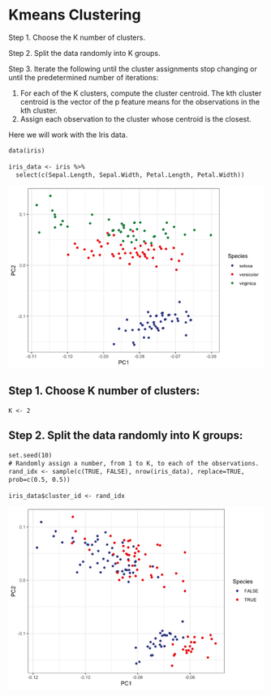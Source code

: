 Kmeans Clustering
=================

Step 1. Choose the K number of clusters.

Step 2. Split the data randomly into K groups.

Step 3. Iterate the following until the cluster assignments stop
changing or until the predetermined number of iterations:

1.  For each of the K clusters, compute the cluster centroid. The kth
    cluster centroid is the vector of the p feature means for the
    observations in the kth cluster.
2.  Assign each observation to the cluster whose centroid is the
    closest.

Here we will work with the Iris data.

    data(iris)

    iris_data <- iris %>% 
      select(c(Sepal.Length, Sepal.Width, Petal.Length, Petal.Width))

![](2020-01-02-kmeans_files/figure-markdown_strict/unnamed-chunk-2-1.png)

Step 1. Choose K number of clusters:
------------------------------------

    K <- 2

Step 2. Split the data randomly into K groups:
----------------------------------------------

    set.seed(10)
    # Randomly assign a number, from 1 to K, to each of the observations. 
    rand_idx <- sample(c(TRUE, FALSE), nrow(iris_data), replace=TRUE, prob=c(0.5, 0.5))

    iris_data$cluster_id <- rand_idx

![](2020-01-02-kmeans_files/figure-markdown_strict/unnamed-chunk-5-1.png)
